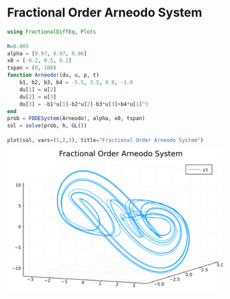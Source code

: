 # Fractional Order Arneodo System

```julia
using FractionalDiffEq, Plots

h=0.005
alpha = [0.97, 0.97, 0.96]
x0 = [-0.2, 0.5, 0.2]
tspan = (0, 100)
function Arneodo!(du, u, p, t)
    b1, b2, b3, b4 = -5.5, 3.5, 0.8, -1.0
    du[1] = u[2]
    du[2] = u[3]
    du[3] = -b1*u[1]-b2*u[2]-b3*u[3]+b4*u[1]^3
end
prob = FODESystem(Arneodo!, alpha, x0, tspan)
sol = solve(prob, h, GL())

plot(sol, vars=(1,2,3), title="Fractional Order Arneodo System")
```

![Arneodo](./assets/Arneodo.png)